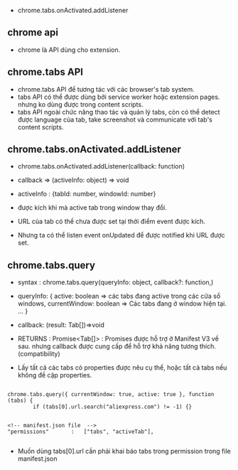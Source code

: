 - chrome.tabs.onActivated.addListener

## chrome api
- chrome là API dùng cho extension.

## chrome.tabs API
- chrome.tabs API để tương tác với các browser's tab system.
- tabs API có thể được dùng bởi service worker hoặc extension pages. nhưng ko dùng được trong content scripts.
- tabs API ngoài chức năng thao tác và quản lý tabs, còn có thể detect được language của tab, take screenshot và communicate với tab's content scripts.

## chrome.tabs.onActivated.addListener 
- chrome.tabs.onActivated.addListener(callback: function)
- callback => (activeInfo: object) =>  void
- activeInfo : {tabId: number, windowId: number}


- được kích khi mà active tab trong window thay đổi.
- URL của tab có thể chưa được set tại thời điểm event được kích.
- Nhưng ta có thể listen event onUpdated để được notified khi URL được set.


## chrome.tabs.query
- syntax : chrome.tabs.query(queryInfo: object, callback?: function,)
- queryInfo: {
    active: boolean => các tabs đang active trong các cửa sổ windows,
    currentWindow: boolean => Các tabs đang ở window hiện tại.
    ...
}
- callback: (result: Tab[])=>void
- RETURNS : Promise<Tab[]> : Promises được hỗ trợ ở Manifest V3 về sau. nhưng callback được cung cấp để hỗ trợ khả năng tương thích.(compatibility)

- Lấy tất cả các tabs có properties được nêu cụ thể, hoặc tất cả tabs nếu không đề cập properties.


```

chrome.tabs.query({ currentWindow: true, active: true }, function (tabs) {
        if (tabs[0].url.search("aliexpress.com") != -1) {}


<!-- manifest.json file  -->
"permissions"       :   ["tabs", "activeTab"],


```

- Muốn dùng tabs[0].url cần phải khai báo tabs trong permission trong file manifest.json 